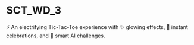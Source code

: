 # SCT_WD_3
⚡ An electrifying Tic-Tac-Toe experience with ✨ glowing effects, 🎉 instant celebrations, and 🤖 smart AI challenges.
